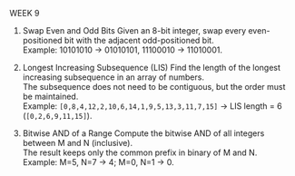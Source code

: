 WEEK 9

1. Swap Even and Odd Bits
Given an 8-bit integer, swap every even-positioned bit with the adjacent odd-positioned bit.  
Example: 10101010 → 01010101, 11100010 → 11010001.


2. Longest Increasing Subsequence (LIS)
Find the length of the longest increasing subsequence in an array of numbers.  
The subsequence does not need to be contiguous, but the order must be maintained.  
Example: `[0,8,4,12,2,10,6,14,1,9,5,13,3,11,7,15]` → LIS length = 6 (`[0,2,6,9,11,15]`).


3. Bitwise AND of a Range 
Compute the bitwise AND of all integers between M and N (inclusive).  
The result keeps only the common prefix in binary of M and N.  
Example: M=5, N=7 → 4; M=0, N=1 → 0.
